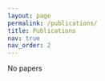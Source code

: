 ```yaml
---
layout: page
permalink: /publications/
title: Publications
nav: true
nav_order: 2
---
```


No papers

 <!-- _pages/publications.md 
 <div class="publications">

 {% bibliography %} 

 </div>-->
